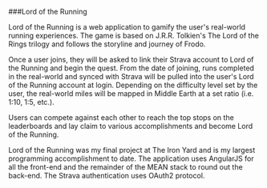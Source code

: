 ###Lord of the Running

Lord of the Running is a web application to gamify the user's real-world running experiences. The game is based on J.R.R. Tolkien's The Lord of the Rings trilogy and follows the storyline and journey of Frodo.

Once a user joins, they will be asked to link their Strava account to Lord of the Running and begin the quest.  From the date of joining, runs completed in the real-world and synced with Strava will be pulled into the user's Lord of the Running account at login.  Depending on the difficulty level set by the user, the real-world miles will be mapped in Middle Earth at a set ratio (i.e. 1:10, 1:5, etc.).

Users can compete against each other to reach the top stops on the leaderboards and lay claim to various accomplishments and become Lord of the Running.



Lord of the Running was my final project at The Iron Yard and is my largest programming accomplishment to date.  The application uses AngularJS for all the front-end and the remainder of the MEAN stack to round out the back-end.  The Strava authentication uses OAuth2 protocol.
